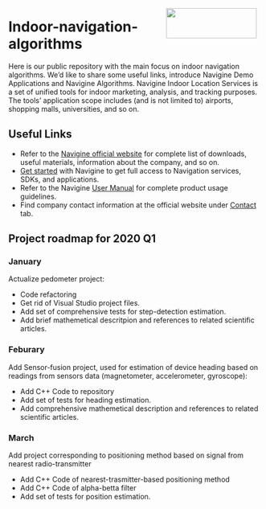 <a href="http://navigine.com"><img src="https://navigine.com/wp-content/themes/flat-theme/assets/images/img/w_menuLogo.svg" align="right" height="60" width="180" hspace="10" vspace="5"></a>

# Indoor-navigation-algorithms

Here is our public repository with the main focus on indoor navigation algorithms. We’d like to share some useful links, introduce Navigine Demo Applications and Navigine Algorithms.
Navigine Indoor Location Services is a set of unified tools for indoor marketing, analysis, and tracking purposes. The tools’ application scope includes (and is not limited to) airports, shopping malls, universities, and so on.

## Useful Links

- Refer to the [Navigine official website](https://navigine.com/) for complete list of downloads, useful materials, information about the company, and so on.
- [Get started](http://client.navigine.com/login) with Navigine to get full access to Navigation services, SDKs, and applications.
- Refer to the Navigine [User Manual](http://docs.navigine.com/) for complete product usage guidelines.
- Find company contact information at the official website under <a href="https://navigine.com/contacts/">Contact</a> tab.

## Project roadmap for 2020 Q1

### January

Actualize pedometer project:
- Code refactoring
- Get rid of Visual Studio project files.
- Add set of comprehensive tests for step-detection estimation.
- Add brief mathemetical descritpion and references to related scientific articles.

### Feburary

Add Sensor-fusion project, used for estimation of device heading based on readings from sensors data (magnetometer, accelerometer, gyroscope):
- Add C++ Code to repository
- Add set of  tests for heading estimation.
- Add comprehensive mathemetical description and references to related scientific articles.

### March

Add project corresponding to positioning method based on signal from nearest radio-transmitter
- Add C++ Code of nearest-trasmitter-based positioning method
- Add C++ Code of alpha-betta filter
- Add set of tests for position estimation.
